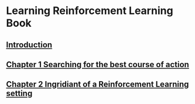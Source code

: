 # Learning Reinforcement Learning Book

## [Introduction](introduction.md)

## [Chapter 1 Searching for the best course of action](chapter-01.md)

## [Chapter 2 Ingridiant of a Reinforcement Learning setting](chapter-02.md)
